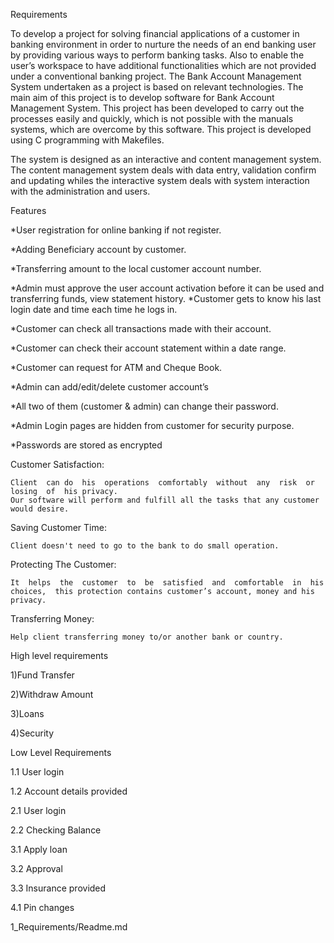 Requirements

To develop a project for solving financial applications of a customer in banking environment in order to nurture the needs of  an end banking user by providing various ways to perform banking tasks. Also to  enable  the  user’s  workspace  to  have  additional functionalities  which  are  not  provided under a conventional banking project.  The  Bank  Account  Management  System  undertaken  as  a  project  is  based  on  relevant technologies.  The  main  aim  of  this  project  is  to  develop  software  for  Bank  Account Management System. This project has been developed to carry out the processes easily and quickly,  which  is  not  possible  with  the  manuals  systems,  which  are  overcome  by  this software.  This  project  is  developed  using  C programming with Makefiles.

 The  system  is designed as an interactive and content management system. The content management system deals with data entry, validation confirm and updating whiles the interactive system deals with system interaction with the administration and users.
 
 Features  
 
  *User registration for online banking if not register.
  
  *Adding Beneficiary account by customer.
  
  *Transferring amount to the local customer account number. 
  
  *Admin must approve the user account activation before it can be used and transferring funds, view statement history. *Customer gets to know his last login date and time each   time he logs in. 
  
  *Customer can check all transactions made with their account. 
  
  *Customer can check their account statement within a date range. 
  
  *Customer can request for ATM and Cheque Book. 
  
  *Admin can add/edit/delete customer account’s 
  
  *All two of them (customer & admin) can change their password. 
  
  *Admin Login pages are hidden from customer for security purpose. 
  
  *Passwords are stored as encrypted 
 
 Customer Satisfaction: 
 
    Client  can do  his  operations  comfortably  without  any  risk  or  losing  of  his privacy. 
    Our software will perform and fulfill all the tasks that any customer would desire. 
    
 Saving Customer Time:
 
    Client doesn't need to go to the bank to do small operation.
    
 Protecting The Customer:
 
    It  helps  the  customer  to  be  satisfied  and  comfortable  in  his  choices,  this protection contains customer’s account, money and his privacy. 
    
 Transferring Money:
 
    Help client transferring money to/or another bank or country.
    
High level requirements

 1)Fund Transfer
 
 2)Withdraw Amount
 
 3)Loans
 
 4)Security
 
 Low Level Requirements
 
 1.1 User login
 
 1.2 Account details provided
 
 2.1 User login
 
 2.2 Checking Balance
 
 3.1 Apply loan
 
 3.2 Approval
 
 3.3 Insurance provided
 
 4.1 Pin changes
 
 
1_Requirements/Readme.md
